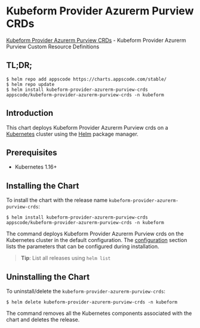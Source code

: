 # Kubeform Provider Azurerm Purview CRDs

[Kubeform Provider Azurerm Purview CRDs](https://github.com/kubeform) - Kubeform Provider Azurerm Purview Custom Resource Definitions

## TL;DR;

```console
$ helm repo add appscode https://charts.appscode.com/stable/
$ helm repo update
$ helm install kubeform-provider-azurerm-purview-crds appscode/kubeform-provider-azurerm-purview-crds -n kubeform
```

## Introduction

This chart deploys Kubeform Provider Azurerm Purview crds on a [Kubernetes](http://kubernetes.io) cluster using the [Helm](https://helm.sh) package manager.

## Prerequisites

- Kubernetes 1.16+

## Installing the Chart

To install the chart with the release name `kubeform-provider-azurerm-purview-crds`:

```console
$ helm install kubeform-provider-azurerm-purview-crds appscode/kubeform-provider-azurerm-purview-crds -n kubeform
```

The command deploys Kubeform Provider Azurerm Purview crds on the Kubernetes cluster in the default configuration. The [configuration](#configuration) section lists the parameters that can be configured during installation.

> **Tip**: List all releases using `helm list`

## Uninstalling the Chart

To uninstall/delete the `kubeform-provider-azurerm-purview-crds`:

```console
$ helm delete kubeform-provider-azurerm-purview-crds -n kubeform
```

The command removes all the Kubernetes components associated with the chart and deletes the release.


